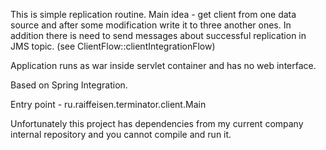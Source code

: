 This is simple replication routine.  Main idea - get client from one data source and after some modification write it to three another ones. In addition there is need to send messages about successful replication in JMS topic. (see ClientFlow::clientIntegrationFlow)

Application runs as war inside servlet container and has no web interface.

Based on Spring Integration.

Entry point - ru.raiffeisen.terminator.client.Main

Unfortunately this project has dependencies from my current company internal repository and you cannot compile and run it.